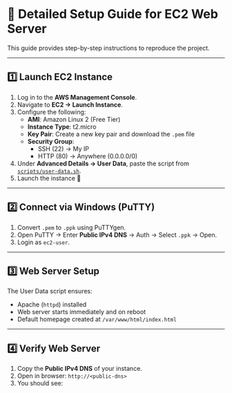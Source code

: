 # 📝 Detailed Setup Guide for EC2 Web Server

This guide provides step-by-step instructions to reproduce the project.

---

## 1️⃣ Launch EC2 Instance
1. Log in to the **AWS Management Console**.  
2. Navigate to **EC2 → Launch Instance**.  
3. Configure the following:
   - **AMI**: Amazon Linux 2 (Free Tier)  
   - **Instance Type**: t2.micro  
   - **Key Pair**: Create a new key pair and download the `.pem` file  
   - **Security Group**:
     - SSH (22) → My IP  
     - HTTP (80) → Anywhere (0.0.0.0/0)  
4. Under **Advanced Details → User Data**, paste the script from [`scripts/user-data.sh`](../scripts/user-data.sh).  
5. Launch the instance 🚀  

---

## 2️⃣ Connect via Windows (PuTTY)
1. Convert `.pem` to `.ppk` using PuTTYgen.  
2. Open PuTTY → Enter **Public IPv4 DNS** → Auth → Select `.ppk` → Open.  
3. Login as `ec2-user`.  

---

## 3️⃣ Web Server Setup
The User Data script ensures:
- Apache (`httpd`) installed  
- Web server starts immediately and on reboot  
- Default homepage created at `/var/www/html/index.html`  

---

## 4️⃣ Verify Web Server
1. Copy the **Public IPv4 DNS** of your instance.  
2. Open in browser: `http://<public-dns>`  
3. You should see:  
